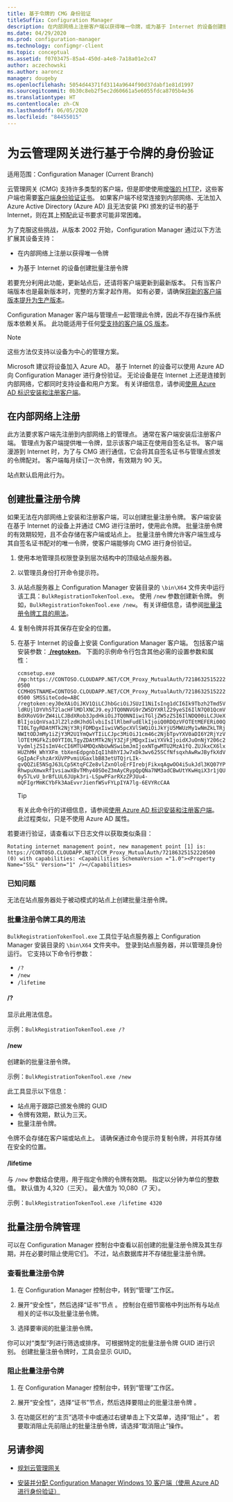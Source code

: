 ```yaml
---
title: 基于令牌的 CMG 身份验证
titleSuffix: Configuration Manager
description: 在内部网络上注册客户端以获得唯一令牌，或为基于 Internet 的设备创建批量注册令牌。
ms.date: 04/29/2020
ms.prod: configuration-manager
ms.technology: configmgr-client
ms.topic: conceptual
ms.assetid: f0703475-85a4-450d-a4e8-7a18a01e2c47
author: aczechowski
ms.author: aaroncz
manager: dougeby
ms.openlocfilehash: 5054d44371fd3114a9644f90d37dabf1e81d1997
ms.sourcegitcommit: 0b30c8eb2f5ec2d60661a5e6055fdca8705b4e36
ms.translationtype: HT
ms.contentlocale: zh-CN
ms.lasthandoff: 06/05/2020
ms.locfileid: "84455015"
---
```

# <a name="token-based-authentication-for-cloud-management-gateway"></a>为云管理网关进行基于令牌的身份验证

适用范围：Configuration Manager (Current Branch)

<!--5686290-->

云管理网关 (CMG) 支持许多类型的客户端，但是即使使用[增强的 HTTP](../../plan-design/hierarchy/enhanced-http.md)，这些客户端也需要[客户端身份验证证书](../manage/cmg/certificates-for-cloud-management-gateway.md#for-internet-based-clients-communicating-with-the-cloud-management-gateway)。 如果客户端不经常连接到内部网络、无法加入 Azure Active Directory (Azure AD) 且无法安装 PKI 颁发的证书的基于 Internet，则在其上预配此证书要求可能非常困难。

为了克服这些挑战，从版本 2002 开始，Configuration Manager 通过以下方法扩展其设备支持：

- 在内部网络上注册以获得唯一令牌

- 为基于 Internet 的设备创建批量注册令牌

若要充分利用此功能，更新站点后，还请将客户端更新到最新版本。 只有当客户端版本也是最新版本时，完整的方案才起作用。 如有必要，请确保[将新的客户端版本提升为生产版本](../manage/upgrade/test-client-upgrades.md#to-promote-the-new-client-to-production)。

Configuration Manager 客户端与管理点一起管理此令牌，因此不存在操作系统版本依赖关系。 此功能适用于任何[受支持的客户端 OS 版本](../../plan-design/configs/supported-operating-systems-for-clients-and-devices.md)。

> [!NOTE]
> 这些方法仅支持以设备为中心的管理方案。
>
> Microsoft 建议将设备加入 Azure AD。 基于 Internet 的设备可以使用 Azure AD 向 Configuration Manager 进行身份验证。 无论设备是在 Internet 上还是连接到内部网络，它都同时支持设备和用户方案。 有关详细信息，请参阅[使用 Azure AD 标识安装和注册客户端](deploy-clients-cmg-azure.md#install-and-register-the-client-using-azure-ad-identity)。

## <a name="register-on-the-internal-network"></a>在内部网络上注册

此方法要求客户端先注册到内部网络上的管理点。 通常在客户端安装后注册客户端。 管理点为客户端提供唯一令牌，显示该客户端正在使用自签名证书。 客户端漫游到 Internet 时，为了与 CMG 进行通信，它会将其自签名证书与管理点颁发的令牌配对。 客户端每月续订一次令牌，有效期为 90 天。

站点默认启用此行为。

## <a name="create-a-bulk-registration-token"></a>创建批量注册令牌

如果无法在内部网络上安装和注册客户端，可以创建批量注册令牌。 客户端安装在基于 Internet 的设备上并通过 CMG 进行注册时，使用此令牌。 批量注册令牌的有效期较短，且不会存储在客户端或站点上。 批量注册令牌允许客户端生成与其自签名证书配对的唯一令牌，使客户端能够向 CMG 进行身份验证。

1. 使用本地管理员权限登录到层次结构中的顶级站点服务器。

1. 以管理员身份打开命令提示符。

1. 从站点服务器上 Configuration Manager 安装目录的 `\bin\X64` 文件夹中运行该工具：`BulkRegistrationTokenTool.exe`。 使用 `/new` 参数创建新令牌。 例如，`BulkRegistrationTokenTool.exe /new`。 有关详细信息，请参阅[批量注册令牌工具的用法](#bulk-registration-token-tool-usage)。

1. 复制令牌并将其保存在安全的位置。

1. 在基于 Internet 的设备上安装 Configuration Manager 客户端。 包括客户端安装参数：[ **/regtoken**](about-client-installation-properties.md#regtoken)。 下面的示例命令行包含其他必需的设置参数和属性：

    `ccmsetup.exe /mp:https://CONTOSO.CLOUDAPP.NET/CCM_Proxy_MutualAuth/72186325152220500 CCMHOSTNAME=CONTOSO.CLOUDAPP.NET/CCM_Proxy_MutualAuth/72186325152220500 SMSSiteCode=ABC /regtoken:eyJ0eXAiOiJKV1QiLCJhbGciOiJSUzI1NiIsIng1dCI6Ik9Tbzh2Tmd5VldRUjlDYVh5T2lacHFlMDlXNCJ9.eyJTQ0NNVG9rZW5DYXRlZ29yeSI6IlN7Q01QcmVBdXRoVG9rZW4iLCJBdXRob3JpdHkiOiJTQ0NNIiwiTGljZW5zZSI6IlNDQ00iLCJUeXBlIjoiQnVsa1JlZ2lzdHJhdGlvbiIsIlRlbmFudElkIjoiQ0RDQzVFOTEtMEFERi00QTI0LTgyRDAtMTk2NjY3RjFDMDgxIiwiVW5pcXVlSWQiOiJkYjU5MWUzMy1wNmZkLTRjNWItODJmMy1iZjY3M2U1YmQwYTIiLCJpc3MiOiJ1cm46c2NjbTpvYXV0aDI6Y2RjYzVlOTEtMGFkZi00YTI0LTgyZDAtMTk2NjY3ZjFjMDgxIiwiYXVkIjoidXJuOnNjY206c2VydmljZSIsImV4cCI6MTU4MDQxNbUwNSwibmJmIjoxNTgwMTU2MzA1fQ.ZUJkxCX6lxHUZhMH_WhYXFm_tbXenEdpgnbIqI1h8hYIJw7xDk3wv625SCfNfsqxhAwRwJByfkXdVGgIpAcFshzArXUVPPvmiUGaxlbB83etUTQjrLIk-gvQQZiE5NSgJ63LCp5KtqFCZe8vlZxnOloErFIrebjFikxqAgwOO4i5ukJdl3KQ07YPRhwpuXmwxRf1vsiawXBvTMhy40SOeZ3mAyCRypQpQNa7NM3adCBwUtYKwHqiX3r1jQU0y57LvU_brBfLUL6JUpk3ri-LSpwPFarRXzZPJUu4-mQFIgrMmKCYbFk3AaEvvrJienfWSvFYLpIYA7lg-6EVYRcCAA`

    > [!TIP]
    > 有关此命令行的详细信息，请参阅[使用 Azure AD 标识安装和注册客户端](deploy-clients-cmg-azure.md#install-and-register-the-client-using-azure-ad-identity)。 此过程类似，只是不使用 Azure AD 属性。

若要进行验证，请查看以下日志文件以获取类似条目：<!-- bug 7357499 -->

```ClientLocation.log
Rotating internet management point, new management point [1] is: https://CONTOSO.CLOUDAPP.NET/CCM_Proxy_MutualAuth/72186325152220500 (0) with capabilities: <Capabilities SchemaVersion ="1.0"><Property Name="SSL" Version="1" /></Capabilities>
```

### <a name="known-issues"></a>已知问题

无法在站点服务器处于被动模式的站点上创建批量注册令牌。<!-- 6399087 -->

### <a name="bulk-registration-token-tool-usage"></a>批量注册令牌工具的用法

`BulkRegistrationTokenTool.exe` 工具位于站点服务器上 Configuration Manager 安装目录的 `\bin\X64` 文件夹中。 登录到站点服务器，并以管理员身份运行。 它支持以下命令行参数：

- `/?`
- `/new`
- `/lifetime`

#### <a name=""></a>/?

显示此用法信息。

示例：`BulkRegistrationTokenTool.exe /?`

#### <a name="new"></a>/new

创建新的批量注册令牌。

示例：`BulkRegistrationTokenTool.exe /new`

此工具显示以下信息：
  
- 站点用于跟踪已颁发令牌的 GUID
- 令牌有效期，默认为三天。
- 批量注册令牌。

令牌不会存储在客户端或站点上。 请确保通过命令提示符复制令牌，并将其存储在安全的位置。

#### <a name="lifetime"></a>/lifetime

与 `/new` 参数结合使用，用于指定令牌的令牌有效期。 指定以分钟为单位的整数值。 默认值为 4,320（三天）。 最大值为 10,080（7 天）。

示例：`BulkRegistrationTokenTool.exe /lifetime 4320`

## <a name="bulk-registration-token-management"></a>批量注册令牌管理

可以在 Configuration Manager 控制台中查看以前创建的批量注册令牌及其生存期，并在必要时阻止使用它们。 不过，站点数据库并不存储批量注册令牌。

### <a name="review-a-bulk-registration-token"></a>查看批量注册令牌

1. 在 Configuration Manager 控制台中，转到“管理”工作区。

2. 展开“安全性”，然后选择“证书”节点 。 控制台在细节窗格中列出所有与站点相关的证书以及批量注册令牌。

3. 选择要审阅的批量注册令牌。

你可以对“类型”列进行筛选或排序。 可根据特定的批量注册令牌 GUID 进行识别。 创建批量注册令牌时，工具会显示 GUID。

### <a name="block-a-bulk-registration-token"></a>阻止批量注册令牌

1. 在 Configuration Manager 控制台中，转到“管理”工作区。

2. 展开“安全性”，选择“证书”节点，然后选择要阻止的批量注册令牌 。

3. 在功能区栏的“主页”选项卡中或通过右键单击上下文菜单，选择“阻止” 。 若要取消阻止先前阻止的批量注册令牌，请选择“取消阻止”操作。

## <a name="see-also"></a>另请参阅

- [规划云管理网关](../manage/cmg/plan-cloud-management-gateway.md)

- [安装并分配 Configuration Manager Windows 10 客户端（使用 Azure AD 进行身份验证）](deploy-clients-cmg-azure.md)
